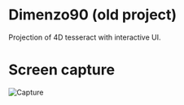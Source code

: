 # Dimenzo90 (old project)
Projection of 4D tesseract with interactive UI.

# Screen capture
![Capture](https://github.com/mozkomor05/Dimenzo90/blob/master/captures/tesseract.gif)
